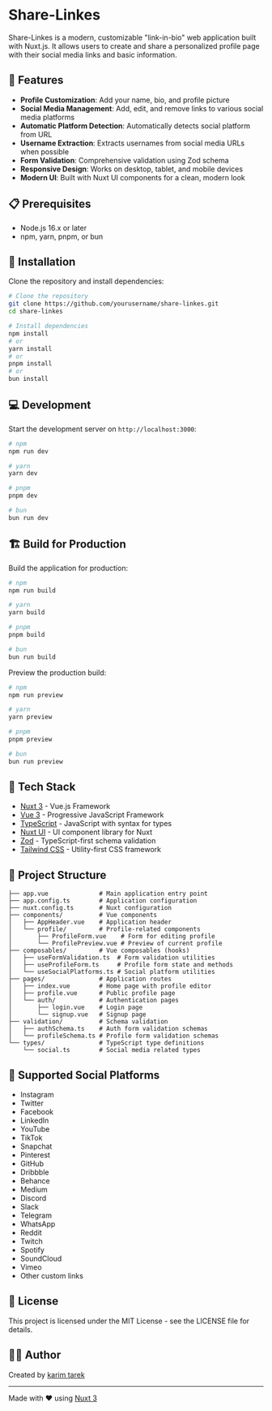 # Share-Linkes

Share-Linkes is a modern, customizable "link-in-bio" web application built with
Nuxt.js. It allows users to create and share a personalized profile page with
their social media links and basic information.

## 🌟 Features

- **Profile Customization**: Add your name, bio, and profile picture
- **Social Media Management**: Add, edit, and remove links to various social
  media platforms
- **Automatic Platform Detection**: Automatically detects social platform from
  URL
- **Username Extraction**: Extracts usernames from social media URLs when
  possible
- **Form Validation**: Comprehensive validation using Zod schema
- **Responsive Design**: Works on desktop, tablet, and mobile devices
- **Modern UI**: Built with Nuxt UI components for a clean, modern look

## 📋 Prerequisites

- Node.js 16.x or later
- npm, yarn, pnpm, or bun

## 🚀 Installation

Clone the repository and install dependencies:

```bash
# Clone the repository
git clone https://github.com/yourusername/share-linkes.git
cd share-linkes

# Install dependencies
npm install
# or
yarn install
# or
pnpm install
# or
bun install
```

## 💻 Development

Start the development server on `http://localhost:3000`:

```bash
# npm
npm run dev

# yarn
yarn dev

# pnpm
pnpm dev

# bun
bun run dev
```

## 🏗️ Build for Production

Build the application for production:

```bash
# npm
npm run build

# yarn
yarn build

# pnpm
pnpm build

# bun
bun run build
```

Preview the production build:

```bash
# npm
npm run preview

# yarn
yarn preview

# pnpm
pnpm preview

# bun
bun run preview
```

## 🧰 Tech Stack

- [Nuxt 3](https://nuxt.com/) - Vue.js Framework
- [Vue 3](https://vuejs.org/) - Progressive JavaScript Framework
- [TypeScript](https://www.typescriptlang.org/) - JavaScript with syntax for
  types
- [Nuxt UI](https://ui.nuxt.com/) - UI component library for Nuxt
- [Zod](https://github.com/colinhacks/zod) - TypeScript-first schema validation
- [Tailwind CSS](https://tailwindcss.com/) - Utility-first CSS framework

## 📁 Project Structure

```
├── app.vue              # Main application entry point
├── app.config.ts        # Application configuration
├── nuxt.config.ts       # Nuxt configuration
├── components/          # Vue components
│   ├── AppHeader.vue    # Application header
│   └── profile/         # Profile-related components
│       ├── ProfileForm.vue    # Form for editing profile
│       └── ProfilePreview.vue # Preview of current profile
├── composables/         # Vue composables (hooks)
│   ├── useFormValidation.ts  # Form validation utilities
│   ├── useProfileForm.ts     # Profile form state and methods
│   └── useSocialPlatforms.ts # Social platform utilities
├── pages/               # Application routes
│   ├── index.vue        # Home page with profile editor
│   ├── profile.vue      # Public profile page
│   └── auth/            # Authentication pages
│       ├── login.vue    # Login page
│       └── signup.vue   # Signup page
├── validation/          # Schema validation
│   ├── authSchema.ts    # Auth form validation schemas
│   └── profileSchema.ts # Profile form validation schemas
└── types/               # TypeScript type definitions
    └── social.ts        # Social media related types
```

## 📱 Supported Social Platforms

- Instagram
- Twitter
- Facebook
- LinkedIn
- YouTube
- TikTok
- Snapchat
- Pinterest
- GitHub
- Dribbble
- Behance
- Medium
- Discord
- Slack
- Telegram
- WhatsApp
- Reddit
- Twitch
- Spotify
- SoundCloud
- Vimeo
- Other custom links

## 📄 License

This project is licensed under the MIT License - see the LICENSE file for
details.

## 👨‍💻 Author

Created by [karim tarek](https://github.com/yourusername)

---

Made with ❤️ using [Nuxt 3](https://nuxt.com)
